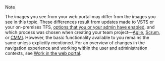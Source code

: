 
<a id="image-diff"></a>  

>[!NOTE]  
>The images you see from your web portal may differ from the images you see in this topic. These differences result from updates made to VSTS or your on-premises TFS, [options that you or your admin have enabled](/vsts/accounts/collaborate/preview-features), and which process was chosen when creating your team project&mdash;[Agile](/vsts/accounts/work/guidance/agile-process), [Scrum](/vsts/accounts/work/guidance/scrum-process), or [CMMI](/vsts/accounts/work/guidance/cmmi-process). However, the basic functionality available to you remains the same unless explicitly mentioned. For an overview of changes in the navigation experience and working within the user and administration contexts, see [Work in the web portal](/vsts/accounts/connect/work-web-portal#admin-context). 
